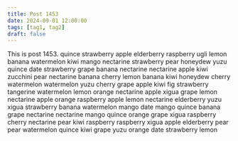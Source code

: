 ```yaml
---
title: Post 1453
date: 2024-09-01 12:00:00
tags: [tag1, tag2]
draft: false
---
```

This is post 1453.
quince
strawberry
apple
elderberry
raspberry
ugli
lemon
banana
watermelon
kiwi
mango
nectarine
strawberry
pear
honeydew
yuzu
quince
date
strawberry
grape
banana
nectarine
nectarine
apple
kiwi
zucchini
pear
nectarine
banana
cherry
lemon
banana
kiwi
honeydew
cherry
watermelon
watermelon
yuzu
cherry
grape
apple
kiwi
fig
strawberry
tangerine
watermelon
lemon
orange
nectarine
apple
xigua
grape
lemon
nectarine
apple
orange
raspberry
apple
lemon
nectarine
elderberry
yuzu
xigua
strawberry
banana
watermelon
mango
date
mango
quince
banana
grape
nectarine
nectarine
mango
quince
orange
grape
xigua
raspberry
cherry
nectarine
pear
kiwi
raspberry
raspberry
xigua
apple
elderberry
pear
pear
watermelon
quince
kiwi
grape
yuzu
orange
date
strawberry
lemon
